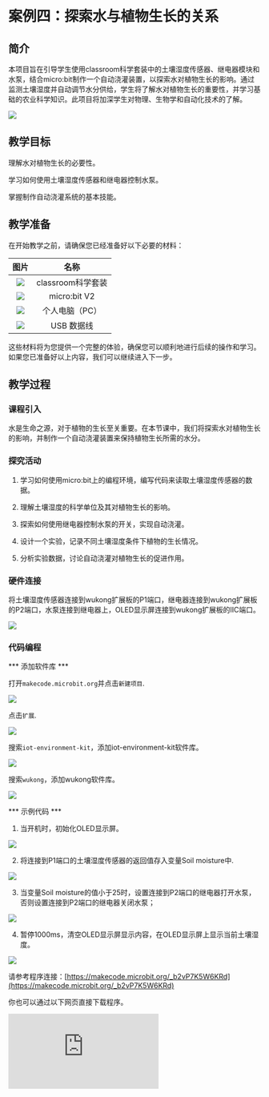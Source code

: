 ﻿---
sidebar_position: 4
sidebar_label: 案例四：探索水与植物生长的关系
---

# 案例四：探索水与植物生长的关系

## 简介

本项目旨在引导学生使用classroom科学套装中的土壤湿度传感器、继电器模块和水泵，结合micro:bit制作一个自动浇灌装置，以探索水对植物生长的影响。通过监测土壤湿度并自动调节水分供给，学生将了解水对植物生长的重要性，并学习基础的农业科学知识。此项目将加深学生对物理、生物学和自动化技术的了解。

![](https://wiki-media-ef.oss-cn-hongkong.aliyuncs.com/docs/microbit/interesting-case/classroom-science-pack/cases-libraries/images/classroom-science-pack-case-04-01.png)

## 教学目标

理解水对植物生长的必要性。

学习如何使用土壤湿度传感器和继电器控制水泵。

掌握制作自动浇灌系统的基本技能。

## 教学准备

在开始教学之前，请确保您已经准备好以下必要的材料：

| 图片 | 名称 |
| :-: | :-: |
| ![](https://wiki-media-ef.oss-cn-hongkong.aliyuncs.com/docs/microbit/interesting-case/classroom-science-pack/cases-libraries/images/classroom-science-pack-case-01-02.png) | classroom科学套装 |
| ![](https://wiki-media-ef.oss-cn-hongkong.aliyuncs.com/docs/microbit/interesting-case/microbit-smart-climate-kit/cases-libraries/images/microbit-smart-climate-kit-case-01-03.png) | micro:bit V2 |
| ![](https://wiki-media-ef.oss-cn-hongkong.aliyuncs.com/docs/microbit/interesting-case/microbit-smart-climate-kit/cases-libraries/images/microbit-smart-climate-kit-case-01-04.png) | 个人电脑（PC） |
| ![](https://wiki-media-ef.oss-cn-hongkong.aliyuncs.com/docs/microbit/interesting-case/microbit-smart-climate-kit/cases-libraries/images/microbit-smart-climate-kit-case-01-05.png) | USB 数据线 |

这些材料将为您提供一个完整的体验，确保您可以顺利地进行后续的操作和学习。如果您已准备好以上内容，我们可以继续进入下一步。

## 教学过程

### 课程引入

水是生命之源，对于植物的生长至关重要。在本节课中，我们将探索水对植物生长的影响，并制作一个自动浇灌装置来保持植物生长所需的水分。

### 探究活动

1. 学习如何使用micro:bit上的编程环境，编写代码来读取土壤湿度传感器的数据。

2. 理解土壤湿度的科学单位及其对植物生长的影响。

3. 探索如何使用继电器控制水泵的开关，实现自动浇灌。

4. 设计一个实验，记录不同土壤湿度条件下植物的生长情况。

5. 分析实验数据，讨论自动浇灌对植物生长的促进作用。

### 硬件连接

将土壤湿度传感器连接到wukong扩展板的P1端口，继电器连接到wukong扩展板的P2端口，水泵连接到继电器上，OLED显示屏连接到wukong扩展板的IIC端口。

![](https://wiki-media-ef.oss-cn-hongkong.aliyuncs.com/docs/microbit/interesting-case/classroom-science-pack/cases-libraries/images/classroom-science-pack-case-04-06.png)

### 代码编程

*** 添加软件库 ***

打开``makecode.microbit.org``并点击``新建项目``.

![](https://wiki-media-ef.oss-cn-hongkong.aliyuncs.com/docs/microbit/interesting-case/classroom-science-pack/images/classroom-science-pack-add-extensions-01.png)

点击``扩展``.

![](https://wiki-media-ef.oss-cn-hongkong.aliyuncs.com/docs/microbit/interesting-case/classroom-science-pack/images/classroom-science-pack-add-extensions-02.png)

搜索``iot-environment-kit``，添加iot-environment-kit软件库。

![](https://wiki-media-ef.oss-cn-hongkong.aliyuncs.com/docs/microbit/interesting-case/classroom-science-pack/images/classroom-science-pack-add-extensions-03.png)

搜索``wukong``，添加wukong软件库。

![](https://wiki-media-ef.oss-cn-hongkong.aliyuncs.com/docs/microbit/interesting-case/classroom-science-pack/images/classroom-science-pack-add-extensions-04.png)

*** 示例代码 ***

1. 当开机时，初始化OLED显示屏。

![](https://wiki-media-ef.oss-cn-hongkong.aliyuncs.com/docs/microbit/interesting-case/classroom-science-pack/cases-libraries/images/classroom-science-pack-case-04-09.png)

2. 将连接到P1端口的土壤湿度传感器的返回值存入变量Soil moisture中.

![](https://wiki-media-ef.oss-cn-hongkong.aliyuncs.com/docs/microbit/interesting-case/classroom-science-pack/cases-libraries/images/classroom-science-pack-case-04-10.png)

3. 当变量Soil moisture的值小于25时，设置连接到P2端口的继电器打开水泵，否则设置连接到P2端口的继电器关闭水泵；

![](https://wiki-media-ef.oss-cn-hongkong.aliyuncs.com/docs/microbit/interesting-case/classroom-science-pack/cases-libraries/images/classroom-science-pack-case-04-11.png)

4. 暂停1000ms，清空OLED显示屏显示内容，在OLED显示屏上显示当前土壤湿度。

![](https://wiki-media-ef.oss-cn-hongkong.aliyuncs.com/docs/microbit/interesting-case/classroom-science-pack/cases-libraries/images/classroom-science-pack-case-04-12.png)

请参考程序连接：[https://makecode.microbit.org/_b2vP7K5W6KRd](https://makecode.microbit.org/_b2vP7K5W6KRd)

你也可以通过以下网页直接下载程序。

<div
    style={{
        position: 'relative',
        paddingBottom: '60%',
        overflow: 'hidden',
    }}
>
    <iframe
        src="https://makecode.microbit.org/_b2vP7K5W6KRd"
        frameborder="0"
        sandbox="allow-popups allow-forms allow-scripts allow-same-origin"
        style={{
            position: 'absolute',
            width: '100%',
            height: '100%',
        }}
    />
</div>

*** 下载程序 ***

使用USB线连接PC和micro:bit V2。

![](https://wiki-media-ef.oss-cn-hongkong.aliyuncs.com/docs/microbit/interesting-case/microbit-smart-climate-kit/cases-libraries/images/connect-microbit.gif)

连接成功后，电脑上会识别出一个名为`MICROBIT`的盘符。

![](https://wiki-media-ef.oss-cn-hongkong.aliyuncs.com/docs/microbit/interesting-case/microbit-smart-climate-kit/cases-libraries/images/microbit-drive.png)

点击左下角的![](https://wiki-media-ef.oss-cn-hongkong.aliyuncs.com/docs/microbit/interesting-case/microbit-smart-climate-kit/cases-libraries/images/download-01.png)，选择`Connect Device`。

![](https://wiki-media-ef.oss-cn-hongkong.aliyuncs.com/docs/microbit/interesting-case/microbit-smart-climate-kit/cases-libraries/images/download-02.png)

点击![](https://wiki-media-ef.oss-cn-hongkong.aliyuncs.com/docs/microbit/interesting-case/microbit-smart-climate-kit/cases-libraries/images/download-03.png)。

![](https://wiki-media-ef.oss-cn-hongkong.aliyuncs.com/docs/microbit/interesting-case/microbit-smart-climate-kit/cases-libraries/images/download-04.png)

点击![](https://wiki-media-ef.oss-cn-hongkong.aliyuncs.com/docs/microbit/interesting-case/microbit-smart-climate-kit/cases-libraries/images/download-05.png)。

![](https://wiki-media-ef.oss-cn-hongkong.aliyuncs.com/docs/microbit/interesting-case/microbit-smart-climate-kit/cases-libraries/images/download-06.png)


在弹出窗口选择`BBC micro:bit CMSIS-DAP`，然后选择连接，至此，我们的micro:bit就已经连接成功。

![](https://wiki-media-ef.oss-cn-hongkong.aliyuncs.com/docs/microbit/interesting-case/microbit-smart-climate-kit/cases-libraries/images/download-07.png)

点击下载程序。

![](https://wiki-media-ef.oss-cn-hongkong.aliyuncs.com/docs/microbit/interesting-case/microbit-smart-climate-kit/cases-libraries/images/download-08.png)

### 团队合作与展示

学生分成小组，共同完成案例的制作和程序编写。

鼓励学生之间相互合作、交流和分享经验。

每个小组有机会向其他小组展示他们制作的案例，并演示。

*** 预期效果：开机后OLED显示屏显示当前土壤湿度，如果土壤湿度过低，则自动开启水泵浇水。 ***

（GIF动图）

### 总结与反思

回顾课程内容，提醒学生掌握了哪些知识和技能。

引导学生讨论他们在制作过程中遇到的问题和困难，以及如何解决这些问题。

引导学生思考水对植物生长的重要性，以及如何利用科技手段优化植物生长环境。

## 扩展知识

水对植物的生长至关重要，它在植物的整个生命周期中扮演着多个重要角色。

**养分运输**：水帮助植物从土壤中吸收养分，并将这些养分输送到植物的各个部分，比如叶子和果实。

**光合作用**：在光合作用中，植物使用水和阳光来制造它们所需的糖分和氧气。没有水，这个过程就无法进行。

**结构支持**：水还帮助植物保持结构，使得植物的茎和叶子能够保持硬挺。

**温度调节**：植物通过叶子上的气孔释放水蒸气来调节自身的温度，这就像植物的“汗水”，帮助它们在炎热的天气中保持凉爽。

**过量和不足的影响**：水太多或太少都不利于植物的生长。水太多可能导致根部腐烂，而水太少则会使植物干枯，影响其生长和健康。

**环境保护**：植物通过吸收和储存水分，有助于维持生态平衡和环境保护，比如减少洪水和提供栖息地。
